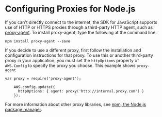 # Configuring Proxies for Node\.js<a name="node-configuring-proxies"></a>

If you can't directly connect to the internet, the SDK for JavaScript supports use of HTTP or HTTPS proxies through a third\-party HTTP agent, such as [proxy\-agent](https://github.com/TooTallNate/node-proxy-agent)\. To install proxy\-agent, type the following at the command line\.

```
npm install proxy-agent --save
```

If you decide to use a different proxy, first follow the installation and configuration instructions for that proxy\. To use this or another third\-party proxy in your application, you must set the `httpOptions` property of `AWS.Config` to specify the proxy you choose\. This example shows `proxy-agent` 

```
var proxy = require('proxy-agent');
    
    AWS.config.update({
      httpOptions: { agent: proxy('http://internal.proxy.com') }
    });
```

For more information about other proxy libraries, see [npm, the Node\.js package manager](https://www.npmjs.com/)\.